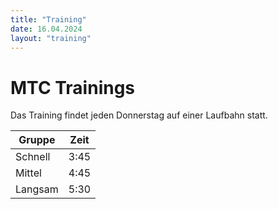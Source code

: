 ```yaml
---
title: "Training"
date: 16.04.2024
layout: "training"
---
```


# MTC Trainings
Das Training findet jeden Donnerstag auf einer Laufbahn statt.

|Gruppe|Zeit|
|-|-|
|Schnell|3:45|
|Mittel|4:45|
|Langsam|5:30|
